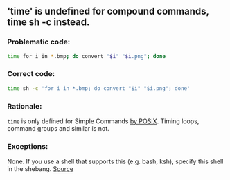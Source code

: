 ## 'time' is undefined for compound commands, time sh -c instead.

### Problematic code:

```sh
time for i in *.bmp; do convert "$i" "$i.png"; done
```

### Correct code:

```sh
time sh -c 'for i in *.bmp; do convert "$i" "$i.png"; done'
```
### Rationale:

`time` is only defined for Simple Commands [by POSIX](http://pubs.opengroup.org/onlinepubs/9699919799/utilities/time.html). Timing loops, command groups and similar is not.

### Exceptions:

None. If you use a shell that supports this (e.g. bash, ksh), specify this shell in the shebang.
[Source](https://github.com/koalaman/shellcheck/wiki/SC2177)

